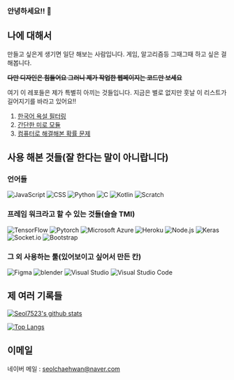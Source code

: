 ### 안녕하세요!! 👋

## 나에 대해서

만들고 싶은게 생기면 일단 해보는 사람입니다.
게임, 알고리즘등 그때그때 하고 싶은 걸 해봅니다.

~~**다만 디자인은 힘들어요 그러니 제가 작업한 웹페이지는 코드만 보세요**~~

여기 이 레포들은 제가 특별히 아끼는 것들입니다. 지금은 별로 없지만 훗날 이 리스트가 길어지기를 바라고 있어요!!

1. [한국어 욕설 필터링](https://github.com/Seol7523/KoreanWordDetection)
2. [간단한 미로 모듈](https://github.com/Seol7523/SimpleMaze)
3. [컴퓨터로 해결해본 확률 문제](https://github.com/Seol7523/ProbabilityProblem1)

## 사용 해본 것들(잘 한다는 말이 아니랍니다)

### 언어들

![JavaScript](https://img.shields.io/badge/javascript-%23323330.svg?style=for-the-badge&logo=javascript&logoColor=%23F7DF1E)
![CSS](https://img.shields.io/badge/css3-%231572B6.svg?style=for-the-badge&logo=css3&logoColor=white)
![Python](https://img.shields.io/badge/python-%2314354C.svg?style=for-the-badge&logo=python&logoColor=white)
![C](https://img.shields.io/badge/c-%23A8B9CC.svg?style=for-the-badge&logo=c&logoColor=white)
![Kotlin](https://img.shields.io/badge/kotilin-%237F52FF.svg?style=for-the-badge&logo=kotlin&logoColor=white)
![Scratch](https://img.shields.io/badge/scratch-%234D97FF.svg?style=for-the-badge&logo=scratch&logoColor=white)

### 프레임 워크라고 할 수 있는 것들(슬슬 TMI)

![TensorFlow](https://img.shields.io/badge/tensorflow-%23FF6F00.svg?style=for-the-badge&logo=tensorflow&logoColor=white)
![Pytorch](https://img.shields.io/badge/pytorch-%23EE4C2C.svg?style=for-the-badge&logo=pytorch&logoColor=white)
![Microsoft Azure](https://img.shields.io/badge/microsoftazure-%230078D4.svg?style=for-the-badge&logo=microsoftazure&logoColor=white)
![Heroku](https://img.shields.io/badge/heroku-%23430098.svg?style=for-the-badge&logo=heroku&logoColor=white)
![Node.js](https://img.shields.io/badge/node.js-%23339933.svg?style=for-the-badge&logo=node.js&logoColor=white)
![Keras](https://img.shields.io/badge/keras-%23D00000.svg?style=for-the-badge&logo=keras&logoColor=white)
![Socket.io](https://img.shields.io/badge/socket.io-%23010101.svg?style=for-the-badge&logo=socket.io&logoColor=white)
![Bootstrap](https://img.shields.io/badge/bootstrap-%237952B3.svg?style=for-the-badge&logo=bootstrap&logoColor=white)

### 그 외 사용하는 툴(있어보이고 싶어서 만든 칸)

![Figma](https://img.shields.io/badge/figma-%23F24E1E.svg?style=for-the-badge&logo=figma&logoColor=white)
![blender](https://img.shields.io/badge/blender-%23F5792A.svg?style=for-the-badge&logo=blender&logoColor=white)
![Visual Studio](https://img.shields.io/badge/visualstudio-%235C2D91.svg?style=for-the-badge&logo=visualstudio&logoColor=white)
![Visual Studio Code](https://img.shields.io/badge/visualstudiocode-%23007ACC.svg?style=for-the-badge&logo=visualstudiocode&logoColor=white)


## 제 여러 기록들
[![Seol7523's github stats](https://github-readme-stats.vercel.app/api?username=Seol7523&show_icons=true&theme=dracula)](https://github.com/Seol7523)

[![Top Langs](https://github-readme-stats.vercel.app/api/top-langs/?username=Seol7523&layout=compact&theme=dracula)](https://github.com/Seol7523)

## 이메일

네이버 메일 : <seolchaehwan@naver.com>


